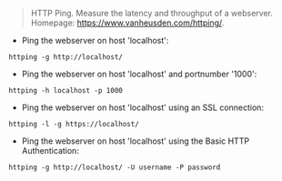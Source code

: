 > HTTP Ping. 
> Measure the latency and throughput of a webserver.
> Homepage: <https://www.vanheusden.com/httping/>.

- Ping the webserver on host 'localhost':

`httping -g http://localhost/`

- Ping the webserver on host 'localhost' and portnumber '1000':

`httping -h localhost -p 1000`

- Ping the webserver on host 'localhost' using an SSL connection:

`httping -l -g https://localhost/`

- Ping the webserver on host 'localhost' using the Basic HTTP Authentication:

`httping -g http://localhost/ -U username -P password`
